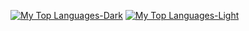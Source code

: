 
<!--
**ed789d0/ed789d0** is a ✨ _special_ ✨ repository because its `README.md` (this file) appears on your GitHub profile.

Here are some ideas to get you started:

- 🔭 I’m currently working on ...
- 🌱 I’m currently learning ...
- 👯 I’m looking to collaborate on ...
- 🤔 I’m looking for help with ...
- 💬 Ask me about ...
- 📫 How to reach me: ...
- 😄 Pronouns: ...
- ⚡ Fun fact: ...
-->

[![My Top Languages-Dark](https://github-readme-stats.vercel.app/api/top-langs/?username=ed789d0&layout=compact&theme=dark#gh-dark-mode-only)](https://github.com/anuraghazra/github-readme-stats#gh-dark-mode-only)
[![My Top Languages-Light](https://github-readme-stats.vercel.app/api/top-langs/?username=ed789d0&layout=compact&theme=default#gh-light-mode-only)](https://github.com/anuraghazra/github-readme-stats#gh-light-mode-only)
